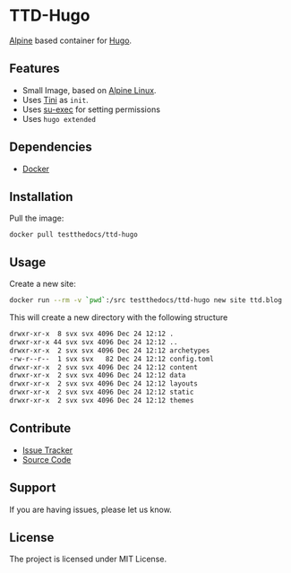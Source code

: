 # TTD-Hugo

[Alpine](https://alpinelinux.org/) based container for [Hugo](http://gohugo.io/).

## Features

- Small Image, based on [Alpine Linux](http://www.alpinelinux.org/).
- Uses [Tini](https://github.com/krallin/tini) as `init`.
- Uses [su-exec](https://github.com/ncopa/su-exec) for setting permissions
- Uses `hugo extended`

## Dependencies

- [Docker](https://docker.com "Homepage of docker")

## Installation

Pull the image:

```
docker pull testthedocs/ttd-hugo
```

## Usage

Create a new site:

```bash
docker run --rm -v `pwd`:/src testthedocs/ttd-hugo new site ttd.blog
```

This will create a new directory with the following structure
```bash
drwxr-xr-x  8 svx svx 4096 Dec 24 12:12 .
drwxr-xr-x 44 svx svx 4096 Dec 24 12:12 ..
drwxr-xr-x  2 svx svx 4096 Dec 24 12:12 archetypes
-rw-r--r--  1 svx svx   82 Dec 24 12:12 config.toml
drwxr-xr-x  2 svx svx 4096 Dec 24 12:12 content
drwxr-xr-x  2 svx svx 4096 Dec 24 12:12 data
drwxr-xr-x  2 svx svx 4096 Dec 24 12:12 layouts
drwxr-xr-x  2 svx svx 4096 Dec 24 12:12 static
drwxr-xr-x  2 svx svx 4096 Dec 24 12:12 themes
```

## Contribute

- [Issue Tracker](github.com/testthedocs/ttd-hugo/issues)
- [Source Code](github.com/testthedocs/ttd-hugo)

## Support

If you are having issues, please let us know.

## License

The project is licensed under MIT License.
